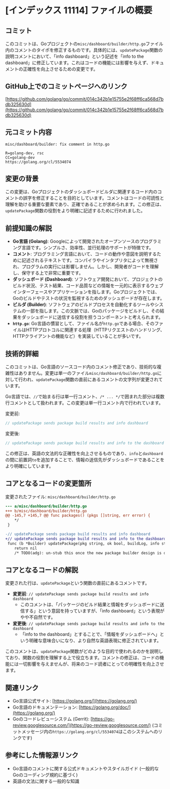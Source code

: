 # [インデックス 11114] ファイルの概要

## コミット

このコミットは、Goプロジェクトの`misc/dashboard/builder/http.go`ファイル内のコメントのタイポを修正するものです。具体的には、`updatePackage`関数の説明コメントにおいて、「info dashboard」という記述を「info to the dashboard」に修正しています。これはコードの機能には影響を与えず、ドキュメントの正確性を向上させるための変更です。

## GitHub上でのコミットページへのリンク

[https://github.com/golang/go/commit/014c342b1e15755e2f68ff6ca568d7bdb325630d](https://github.com/golang/go/commit/014c342b1e15755e2f68ff6ca568d7bdb325630d)

## 元コミット内容

```
misc/dashboard/builder: fix comment in http.go

R=golang-dev, rsc
CC=golang-dev
https://golang.org/cl/5534074
```

## 変更の背景

この変更は、Goプロジェクトのダッシュボードビルダに関連するコード内のコメントの誤字を修正することを目的としています。コメントはコードの可読性と理解を助ける重要な要素であり、正確であることが求められます。この修正は、`updatePackage`関数の役割をより明確に記述するために行われました。

## 前提知識の解説

*   **Go言語 (Golang)**: Googleによって開発されたオープンソースのプログラミング言語です。シンプルさ、効率性、並行処理のサポートが特徴です。
*   **コメント**: プログラミング言語において、コードの動作や意図を説明するために記述されるテキストです。コンパイラやインタプリタによって無視され、プログラムの実行には影響しません。しかし、開発者がコードを理解し、保守する上で非常に重要です。
*   **ダッシュボード (Dashboard)**: ソフトウェア開発において、プロジェクトのビルド状況、テスト結果、コード品質などの情報を一元的に表示するウェブインターフェースやアプリケーションを指します。Goプロジェクトでは、Goのビルドやテストの状況を監視するためのダッシュボードが存在します。
*   **ビルダ (Builder)**: ソフトウェアのビルドプロセスを自動化するツールやシステムの一部を指します。この文脈では、Goのパッケージをビルドし、その結果をダッシュボードに送信する役割を担うコンポーネントと考えられます。
*   **`http.go`**: Go言語の慣習として、ファイル名が`http.go`である場合、そのファイルはHTTPプロトコルに関連する処理（HTTPリクエストのハンドリング、HTTPクライアントの機能など）を実装していることが多いです。

## 技術的詳細

このコミットは、Go言語のソースコード内のコメント修正であり、技術的な複雑性はありません。変更は単一のファイル`misc/dashboard/builder/http.go`に対して行われ、`updatePackage`関数の直前にあるコメントの文字列が変更されています。

Go言語では、`//`で始まる行は単一行コメント、`/* ... */`で囲まれた部分は複数行コメントとして扱われます。この変更は単一行コメント内で行われています。

変更前:
```go
// updatePackage sends package build results and info dashboard
```

変更後:
```go
// updatePackage sends package build results and info to the dashboard
```

この修正は、英語の文法的な正確性を向上させるものであり、`info`と`dashboard`の間に前置詞`to`を追加することで、情報の送信先がダッシュボードであることをより明確にしています。

## コアとなるコードの変更箇所

変更されたファイル: `misc/dashboard/builder/http.go`

```diff
--- a/misc/dashboard/builder/http.go
+++ b/misc/dashboard/builder/http.go
@@ -145,7 +145,7 @@ func packages() (pkgs []string, err error) {
 	*/
 }

-// updatePackage sends package build results and info dashboard
+// updatePackage sends package build results and info to the dashboard
 func (b *Builder) updatePackage(pkg string, ok bool, buildLog, info string) error {
 	return nil
 	/* TODO(adg): un-stub this once the new package builder design is done
```

## コアとなるコードの解説

変更された行は、`updatePackage`という関数の直前にあるコメントです。

*   **変更前**: `// updatePackage sends package build results and info dashboard`
    *   このコメントは、「パッケージのビルド結果と情報をダッシュボードに送信する」という意図を持っていますが、「info dashboard」という表現がやや不自然です。
*   **変更後**: `// updatePackage sends package build results and info to the dashboard`
    *   「info to the dashboard」とすることで、「情報をダッシュボードへ」という明確な意味合いになり、より自然な英語表現に修正されています。

このコメントは、`updatePackage`関数がどのような目的で使われるのかを説明しており、関数の役割を理解する上で役立ちます。コメントの修正は、コードの機能には一切影響を与えませんが、将来のコード読者にとっての明確性を向上させます。

## 関連リンク

*   Go言語公式サイト: [https://golang.org/](https://golang.org/)
*   Go言語のドキュメンテーション: [https://golang.org/doc/](https://golang.org/)
*   Goのコードレビューシステム (Gerrit): [https://go-review.googlesource.com/](https://go-review.googlesource.com/) (コミットメッセージ内の`https://golang.org/cl/5534074`はこのシステムへのリンクです)

## 参考にした情報源リンク

*   Go言語のコメントに関する公式ドキュメントやスタイルガイド (一般的なGoのコーディング規約に基づく)
*   英語の文法に関する一般的な知識


